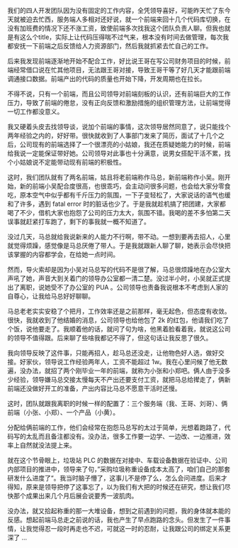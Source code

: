
我们的四人开发团队因为没有固定的工作内容，全凭领导喜好，可能昨天忙了东今天就被迫去忙西，服务端人多相对还好说，就一个前端来回十几个代码库切换，在没有加班费的情况下还不涨工资，致使前端多次找我这个团队负责人聊。但我也就是有这么个title，实际上让代码压得喘不过气来，根本没有时间去做管理，每次我都安抚一下前端之后反馈给人力资源部门，然后我就抓紧去忙自己的工作。

后来我发现前端逐渐地开始不配合工作，好比说王哥在写公司财务项目的时候，前端经常借口说在忙其他项目，无法跟王哥对接，导致王哥干等了好几天才能跟前端调通接口数据。前端产出的代码的质量也开始下降，开发周期也在拉长。

不得不说，只有一个前端，而且公司领导对前端刻板的认识，还有前端巨大的工作压力，导致了前端的倦怠，没有正向反馈和激励措施的组织管理方法，让前端觉得一切工作都没意义。

我又硬着头皮去找领导谈，说加个前端的事情，这次领导居然同意了，说只能找个两年经验之内的，好好带。很快就收到了人事部门发来了简历，面试了十几个之后，公司现有的前端选择了一个很漂亮的小姑娘，我还在质疑她能力的时候，前端给我说一定能保证带好她。公司领导对此事也十分满意，说男女搭配干活不累，找个小姑娘说不定能带动现有前端的积极性。

这时，我们团队就有了两名前端，姑且将老前端称作马总，新前端称作小吴。刚开始，新的前端小吴配合度很高，也很乖巧，会主动问很多问题，也会给大家分零食吃，原本空气中似乎都有千斤压力的氛围，一下子变轻松了，大家说话的语气也缓和了许多，遇到 fatal error 时的脏话也少了。于是我就趁机搞了把团建，大家都喝了不少，借机大家也抱怨了公司的压力太大，氛围不错。我喝的差不多怕第二天误事就赶紧打车跑了，剩下的事我就一概不知道了。

没过几天，马总就给我说新来的人能力不行啊，带不动。一想到要再去招人，心里就觉得烦躁，感觉像是马总厌倦了带人。于是我就跟新人聊了聊，她表示会尽快把该掌握的内容都学会，在给她一点时间。

然而，导火索却是因为小吴对马总写的代码不是很了解，马总很烦躁地在办公室大声吼了她，声音大到关着门的领导办公室都一清二楚。没过半小时，小吴就正式提出了离职，说她受不了办公室的 PUA 。公司领导也责备我说根本不考虑到人家的自尊心，让我给马总好好聊聊。

马总老老实实安稳了个把月，工作效率还是之前那样，毫无起色，但态度有收敛。很快，我就收到了他结婚的消息，公司领导也给他包了 2k 的红包，他请我们吃了个饭，说他要走了。我顺着他的话，就问了句为啥，他黑着脸看着我，就说这公司的领导不值得跟。后来聊了些啥我都记不得了，但这句话让我反思了很久。

我向领导反映了这件事，只能再招人，趁马总还没走，让他物色好人选，做好交接。好家伙，领导说工作经验两年人，工资不能超过 1w。我在心里问候了他无数遍，没办法，就招了两个刚毕业一年的前端，就称为小张和小郑吧。俩人由于没多少经验，领导嫌马总交接太慢每天不产出还要支付工资，就把马总给撵走了，俩新前端还没做好开工的准备，产出内容比马总不愿意干活时还慢。

这时，团队就跟我离职的时候一样的配置了：三个服务端（我、王哥、刘哥）、俩前端（小张、小郑）、一个产品（小黄）。

分配给俩前端的工作，他们会经常在抱怨马总写的太过于简单，光想着跑路了，代码写的太乱而且备注都没有。没办法，很多工作要一边学、一边改、一边推进，效率上自然就没法提上来。

就在这个节骨眼上，垃圾站 PLC 的数据在对接中、车载设备数据在验证中、公司内部项目的推进中，领导来了句，”采购垃圾称重设备成本太高了，咱们自己的那套研发什么进度了“。我当时脑子懵了，这事儿不是停了么，怎么会问进度。后来才得知，原来是领导把停了这事忘了，以为我们有大把的时候还在研究，想让我们尽快那个成果出来几个月后展会说要秀一波肌肉。

没办法，就又拾起称重的那一大堆设备，想到之前遇到的问题，我的身体就本能的反感。想起前端马总走之前说的话，我也产生了早点跑路的念头。但发生了一件事情，让我觉得忍一段时再走也不迟，可就这一时的忍耐，让我跟公司的绑定关系更深了 ...